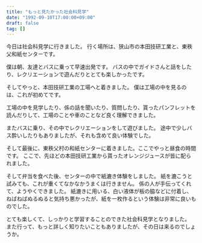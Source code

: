 ```yaml
---
title: "もっと見たかった社会科見学"
date: "1992-09-10T17:00:00+09:00"
draft: false
tag: []
---
```


今日は社会科見学に行きました。
行く場所は、狭山市の本田技研工業と、東秩父和紙センターです。

僕は朝、友達とバスに乗って早速出発です。
バスの中でガイドさんと話をしたり、レクリエーションで遊んだりととても楽しかったです。

そしてやっと、本田技研工業の工場へと着きました。
僕は工場の中を見るのは、これが初めてです。

工場の中を見学したり、係の話を聞いたり、質問したり、貰ったパンフレットを読んだりして、工場のことや車のことなど良く理解できました。

またバスに乗り、その中でレクリエーションをして遊びました。
途中で少しバス酔いしたりもありましたが、それも含めて良い体験でした。

そして最後に、東秩父村の和紙センターに着きました。ここでやっと昼食の時間です。
ここで、先ほどの本田技研工業から貰ったオレンジジュースが皆に配られました。

そして弁当を食べた後、センターの中で紙漉き体験をしました。
紙を漉こうと試みても、これが重くてなかなかうまくは行きません。
係の人が手伝ってくれて、ようやくできました。
紙漉きに用いる、白い液体が板の脇などに付着し、ねばねばぬるぬると気持ち悪かったが、紙を一枚作るという体験は非常に良いものでした。

とても楽しくて、しっかりと学習することのできた社会科見学となりました。
また行って、もっと詳しく知りたいこともありましたが、その日は来るのでしょうか。
